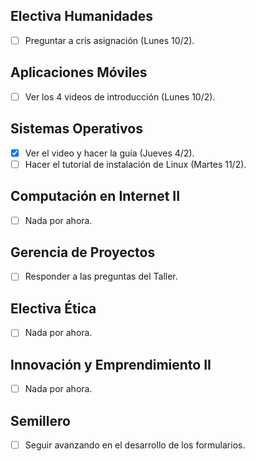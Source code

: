 ## Electiva Humanidades
- [ ] Preguntar a cris asignación (Lunes 10/2).

## Aplicaciones Móviles
- [ ] Ver los 4 videos de introducción (Lunes 10/2).

## Sistemas Operativos
- [x] Ver el video y hacer la guía (Jueves 4/2).
- [ ] Hacer el tutorial de instalación de Linux (Martes 11/2).

## Computación en Internet II
- [ ] Nada por ahora.

## Gerencia de Proyectos
- [ ] Responder a las preguntas del Taller.

## Electiva Ética
- [ ] Nada por ahora.

## Innovación y Emprendimiento II
- [ ] Nada por ahora.

## Semillero
- [ ] Seguir avanzando en el desarrollo de los formularios.